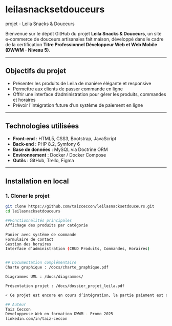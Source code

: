# leilasnacksetdouceurs
projet - Leila Snacks & Douceurs

Bienvenue sur le dépôt GitHub du projet **Leila Snacks & Douceurs**, un site e-commerce de douceurs artisanales fait maison, développé dans le cadre de la certification **Titre Professionnel Développeur Web et Web Mobile (DWWM - Niveau 5)**.

---

## Objectifs du projet

- Présenter les produits de Leila de manière élégante et responsive
- Permettre aux clients de passer commande en ligne
- Offrir une interface d’administration pour gérer les produits, commandes et horaires
- Prévoir l'intégration future d’un système de paiement en ligne

---

## Technologies utilisées

- **Front-end** : HTML5, CSS3, Bootstrap, JavaScript
- **Back-end** : PHP 8.2, Symfony 6
- **Base de données** : MySQL via Doctrine ORM
- **Environnement** : Docker / Docker Compose
- **Outils** : GitHub, Trello, Figma

---

##  Installation en local

### 1. Cloner le projet
```bash
git clone https://github.com/taizceccon/leilasnacksetdouceurs.git
cd leilasnacksetdouceurs

##Fonctionnalités principales
Affichage des produits par catégorie

Panier avec système de commande
Formulaire de contact
Gestion des horaires
Interface d’administration (CRUD Produits, Commandes, Horaires)


## Documentation complémentaire
Charte graphique : /docs/charte_graphique.pdf

Diagrammes UML : /docs/diagrammes/

Présentation projet : /docs/dossier_projet_leila.pdf

« Ce projet est encore en cours d’intégration, la partie paiement est optionnelle selon le temps restant. »

## Auteur
Taiz Ceccon 
Développeuse Web en formation DWWM - Promo 2025
linkedin.com/in/taiz-ceccon
